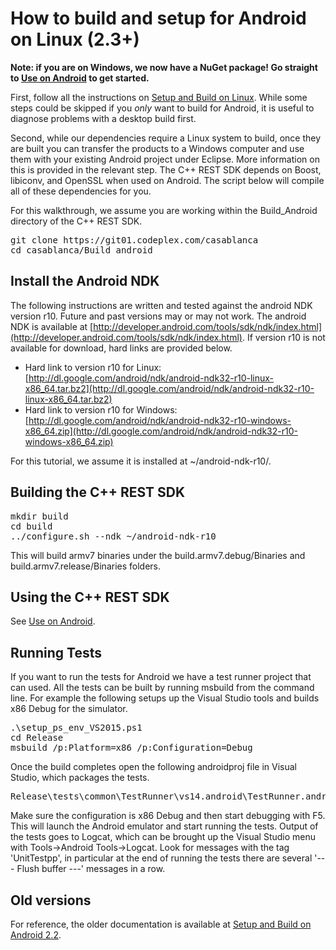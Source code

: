 # How to build and setup for Android on Linux (2.3+)

**Note: if you are on Windows, we now have a NuGet package! Go straight to [Use on Android](How-to-build-for-Android) to get started.**  

First, follow all the instructions on [Setup and Build on Linux](How-to-build-for-Linux). While some steps could be skipped if you _only_ want to build for Android, it is useful to diagnose problems with a desktop build first.  

Second, while our dependencies require a Linux system to build, once they are built you can transfer the products to a Windows computer and use them with your existing Android project under Eclipse. More information on this is provided in the relevant step. The C++ REST SDK depends on Boost, libiconv, and OpenSSL when used on Android. The script below will compile all of these dependencies for you.  

For this walkthrough, we assume you are working within the <span class="codeInline">Build_Android</span> directory of the C++ REST SDK.  

<pre>git clone https://git01.codeplex.com/casablanca
cd casablanca/Build_android
</pre>

## Install the Android NDK

The following instructions are written and tested against the android NDK version r10\. Future and past versions may or may not work. The android NDK is available at [http://developer.android.com/tools/sdk/ndk/index.html](http://developer.android.com/tools/sdk/ndk/index.html). If version r10 is not available for download, hard links are provided below.  

*   Hard link to version r10 for Linux: [http://dl.google.com/android/ndk/android-ndk32-r10-linux-x86_64.tar.bz2](http://dl.google.com/android/ndk/android-ndk32-r10-linux-x86_64.tar.bz2)
*   Hard link to version r10 for Windows: [http://dl.google.com/android/ndk/android-ndk32-r10-windows-x86_64.zip](http://dl.google.com/android/ndk/android-ndk32-r10-windows-x86_64.zip)

For this tutorial, we assume it is installed at <span class="codeInline">~/android-ndk-r10/</span>.  

## Building the C++ REST SDK

<pre>mkdir build
cd build
../configure.sh --ndk ~/android-ndk-r10
</pre>

This will build armv7 binaries under the <span class="codeInline">build.armv7.debug/Binaries</span> and <span class="codeInline">build.armv7.release/Binaries</span> folders.  

## Using the C++ REST SDK

See [Use on Android](How-to-build-for-Android).  

## Running Tests

If you want to run the tests for Android we have a test runner project that can used. All the tests can be built by running msbuild from the command line. For example the following setups up the Visual Studio tools and builds x86 Debug for the simulator.  

<pre>.\setup_ps_env_VS2015.ps1
cd Release
msbuild /p:Platform=x86 /p:Configuration=Debug
</pre>

Once the build completes open the following androidproj file in Visual Studio, which packages the tests.  

<pre>Release\tests\common\TestRunner\vs14.android\TestRunner.android.Packaging\TestRunner.android.Packaging.androidproj
</pre>

Make sure the configuration is x86 Debug and then start debugging with F5\. This will launch the Android emulator and start running the tests. Output of the tests goes to Logcat, which can be brought up the Visual Studio menu with Tools->Android Tools->Logcat. Look for messages with the tag 'UnitTestpp', in particular at the end of running the tests there are several '--- Flush buffer ---' messages in a row.  

## Old versions

For reference, the older documentation is available at [Setup and Build on Android 2.2](https://casablanca.codeplex.com/wikipage?title=Setup%20and%20Build%20on%20Android%202.2&referringTitle=Setup%20and%20Build%20on%20Android).